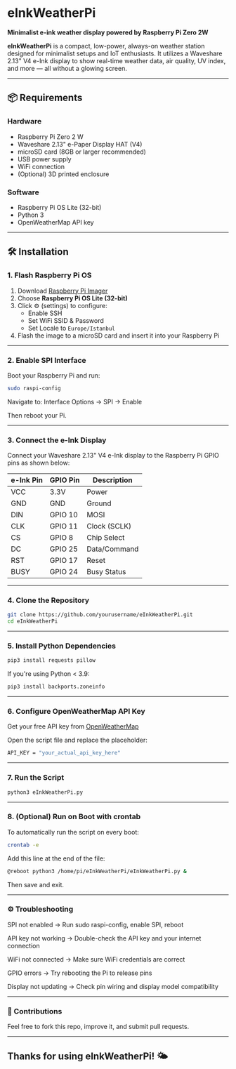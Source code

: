 # eInkWeatherPi

**Minimalist e-ink weather display powered by Raspberry Pi Zero 2W**

**eInkWeatherPi** is a compact, low-power, always-on weather station designed for minimalist setups and IoT enthusiasts. It utilizes a Waveshare 2.13" V4 e-Ink display to show real-time weather data, air quality, UV index, and more — all without a glowing screen.

---

## 📦 Requirements

### Hardware
- Raspberry Pi Zero 2 W  
- Waveshare 2.13" e-Paper Display HAT (V4)  
- microSD card (8GB or larger recommended)  
- USB power supply  
- WiFi connection  
- (Optional) 3D printed enclosure  

### Software
- Raspberry Pi OS Lite (32-bit)  
- Python 3  
- OpenWeatherMap API key  

---

## 🛠️ Installation

### 1. Flash Raspberry Pi OS

1. Download [Raspberry Pi Imager](https://www.raspberrypi.com/software/)  
2. Choose **Raspberry Pi OS Lite (32-bit)**  
3. Click ⚙️ (settings) to configure:
   - Enable SSH  
   - Set WiFi SSID & Password  
   - Set Locale to `Europe/Istanbul`  
4. Flash the image to a microSD card and insert it into your Raspberry Pi

---

### 2. Enable SPI Interface

Boot your Raspberry Pi and run:

```bash
sudo raspi-config
```
Navigate to:
Interface Options → SPI → Enable

Then reboot your Pi.

---

### 3. Connect the e-Ink Display
Connect your Waveshare 2.13" V4 e-Ink display to the Raspberry Pi GPIO pins as shown below:

| e-Ink Pin | GPIO Pin | Description  |
| --------- | -------- | ------------ |
| VCC       | 3.3V     | Power        |
| GND       | GND      | Ground       |
| DIN       | GPIO 10  | MOSI         |
| CLK       | GPIO 11  | Clock (SCLK) |
| CS        | GPIO 8   | Chip Select  |
| DC        | GPIO 25  | Data/Command |
| RST       | GPIO 17  | Reset        |
| BUSY      | GPIO 24  | Busy Status  |

---

### 4. Clone the Repository
```bash
git clone https://github.com/yourusername/eInkWeatherPi.git
cd eInkWeatherPi
```

---

### 5. Install Python Dependencies
```bash
pip3 install requests pillow
```
If you're using Python < 3.9:
```bash
pip3 install backports.zoneinfo
```

---

### 6. Configure OpenWeatherMap API Key
Get your free API key from [OpenWeatherMap](https://openweathermap.org/api)

Open the script file and replace the placeholder:
```bash
API_KEY = "your_actual_api_key_here"
```

---

### 7. Run the Script
```bash
python3 eInkWeatherPi.py
```

---

### 8. (Optional) Run on Boot with crontab
To automatically run the script on every boot:
```bash
crontab -e
```
Add this line at the end of the file:
```bash
@reboot python3 /home/pi/eInkWeatherPi/eInkWeatherPi.py &
```
Then save and exit.

---

### ⚙️ Troubleshooting
SPI not enabled → Run sudo raspi-config, enable SPI, reboot

API key not working → Double-check the API key and your internet connection

WiFi not connected → Make sure WiFi credentials are correct

GPIO errors → Try rebooting the Pi to release pins

Display not updating → Check pin wiring and display model compatibility

---

### 🤝 Contributions
Feel free to fork this repo, improve it, and submit pull requests.

---

## Thanks for using eInkWeatherPi! 🌤️
